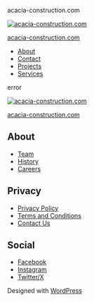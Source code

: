 acacia-construction.com



[![acacia-construction.com](https://acacia-construction.com/wp-content/uploads/2020/01/logo.png)](https://acacia-construction.com/)

[acacia-construction.com](https://acacia-construction.com)

+ [About](https://acacia-construction.com/about/)
+ [Contact](https://acacia-construction.com/contact/)
+ [Projects](https://acacia-construction.com/projects/)
+ [Services](https://acacia-construction.com/services/)



error



[![acacia-construction.com](https://acacia-construction.com/wp-content/uploads/2020/01/logo.png)](https://acacia-construction.com/)

[acacia-construction.com](https://acacia-construction.com)

About
-----

* [Team](#)
* [History](#)
* [Careers](#)

Privacy
-------

* [Privacy Policy](#)
* [Terms and Conditions](#)
* [Contact Us](#)

Social
------

* [Facebook](#)
* [Instagram](#)
* [Twitter/X](#)

Designed with [WordPress](https://wordpress.org)